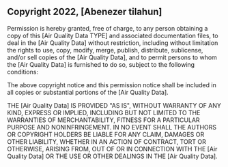 ## Copyright 2022, [Abenezer tilahun] 

Permission is hereby granted, free of charge, to any person obtaining a copy of this [Air Quality Data TYPE] and associated documentation files, to deal in the [Air Quality Data] without restriction, including without limitation the rights to use, copy, modify, merge, publish, distribute, sublicense, and/or sell copies of the [Air Quality Data], and to permit persons to whom the [Air Quality Data] is furnished to do so, subject to the following conditions:

The above copyright notice and this permission notice shall be included in all copies or substantial portions of the [Air Quality Data].

THE [Air Quality Data] IS PROVIDED "AS IS", WITHOUT WARRANTY OF ANY KIND, EXPRESS OR IMPLIED, INCLUDING BUT NOT LIMITED TO THE WARRANTIES OF MERCHANTABILITY, FITNESS FOR A PARTICULAR PURPOSE AND NONINFRINGEMENT. IN NO EVENT SHALL THE AUTHORS OR COPYRIGHT HOLDERS BE LIABLE FOR ANY CLAIM, DAMAGES OR OTHER LIABILITY, WHETHER IN AN ACTION OF CONTRACT, TORT OR OTHERWISE, ARISING FROM, OUT OF OR IN CONNECTION WITH THE [Air Quality Data] OR THE USE OR OTHER DEALINGS IN THE [Air Quality Data].